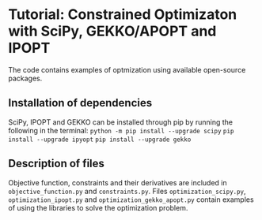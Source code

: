 # Tutorial: Constrained Optimizaton with SciPy, GEKKO/APOPT and IPOPT
The code contains examples of optmization using available open-source packages.
## Installation of dependencies
SciPy, IPOPT and GEKKO can be installed through pip by running the following in the terminal:
`python -m pip install --upgrade scipy`
`pip install --upgrade ipyopt`
`pip install --upgrade gekko`
## Description of files
Objective function, constraints and their derivatives are included in `objective_function.py` and `constraints.py`. Files `optimization_scipy.py`, `optimization_ipopt.py` and `optimization_gekko_apopt.py` contain examples of using the libraries to solve the optimization problem.   


